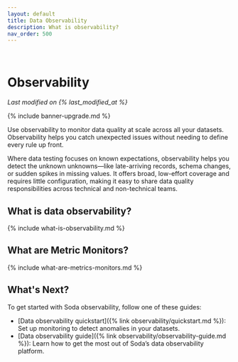 ```yaml
---
layout: default
title: Data Observability
description: What is observability?
nav_order: 500
---
```


<!-- temporal white space until we fix parent navegation -->
&nbsp;
&nbsp;

# Observability

*Last modified on {% last_modified_at %}*

{% include banner-upgrade.md %}

Use observability to monitor data quality at scale across all your datasets.
Observability helps you catch unexpected issues without needing to define every rule up front.

Where data testing focuses on known expectations, observability helps you detect the unknown unknowns—like late-arriving records, schema changes, or sudden spikes in missing values. It offers broad, low-effort coverage and requires little configuration, making it easy to share data quality responsibilities across technical and non-technical teams.

## What is data observability?

{% include what-is-observability.md %}


## What are Metric Monitors?

{% include what-are-metrics-monitors.md %}

## What's Next?
To get started with Soda observability, follow one of these guides:

- [Data observability quickstart]({% link observability/quickstart.md %}): Set up monitoring to detect anomalies in your datasets.
- [Data observability guide]({% link observability/observability-guide.md %}): Learn how to get the most out of Soda’s data observability platform.